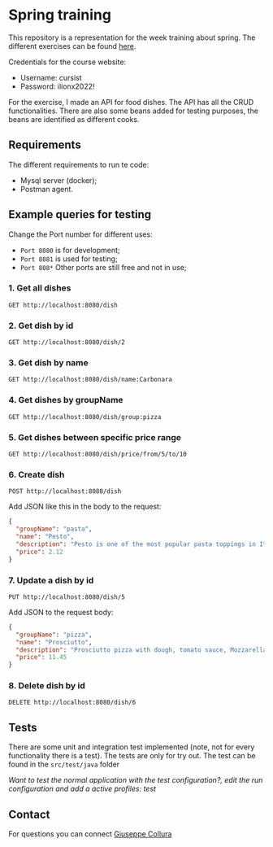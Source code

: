 # Spring training

This repository is a representation for the week training about spring.
The different exercises can be found [here](http://springboot.ilionx.carpago.nl).

Credentials for the course website:

- Username: cursist
- Password: ilionx2022!

For the exercise, I made an API for food dishes. The API has all the CRUD functionalities.
There are also some beans added for testing purposes, the beans are identified as different cooks.

## Requirements

The different requirements to run te code:

- Mysql server (docker);
- Postman agent.

## Example queries for testing

Change the Port number for different uses:

- ``Port 8080`` is for development;
- ``Port 8081`` is used for testing;
- ``Port 808*`` Other ports are still free and not in use;

### 1. Get all dishes

````http request
GET http://localhost:8080/dish
````

### 2. Get dish by id

````http request
GET http://localhost:8080/dish/2
````

### 3. Get dish by name

```http request
GET http://localhost:8080/dish/name:Carbonara
```

### 4. Get dishes by groupName

````http request
GET http://localhost:8080/dish/group:pizza
````

### 5. Get dishes between specific price range

````http request
GET http://localhost:8080/dish/price/from/5/to/10
````

### 6. Create dish

````http request
POST http://localhost:8080/dish
````

Add JSON like this in the body to the request:

````json
{
  "groupName": "pasta",
  "name": "Pesto",
  "description": "Pesto is one of the most popular pasta toppings in Italy. It originated in Liguria, specifically in Genoa. .",
  "price": 2.12
}
````

### 7. Update a dish by id

````http request
PUT http://localhost:8080/dish/5
````

Add JSON to the request body:

````json
{
  "groupName": "pizza",
  "name": "Prosciutto",
  "description": "Prosciutto pizza with dough, tomato sauce, Mozzarella cheese, prosciutto di Parma, arugula, Parmesan cheese, sun-dried tomatoes and oregano.",
  "price": 11.45
}
````

### 8. Delete dish by id

````http request
DELETE http://localhost:8080/dish/6
````

## Tests

There are some unit and integration test implemented (note, not for every functionality there is a test).
The tests are only for try out. The test can be found in the ``src/test/java`` folder

_Want to test the normal application with the test configuration?, edit the run configuration and add a active profiles:
test_

## Contact

For questions you can connect [Giuseppe Collura](mailto:)